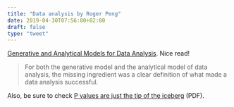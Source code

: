 ```yaml
---
title: "Data analysis by Roger Peng"
date: 2019-04-30T07:56:00+02:00
draft: false
type: "tweet"
---
```

[Generative and Analytical Models for Data Analysis](https://simplystatistics.org/2019/04/29/generative-and-analytical-models-for-data-analysis/). Nice read! 

> For both the generative model and the analytical model of data analysis, the missing ingredient was a clear definition of what made a data analysis successful.

Also, be sure to check [P values are just the tip of the iceberg](https://www.nature.com/polopoly_fs/1.17412!/menu/main/topColumns/topLeftColumn/pdf/520612a.pdf) (PDF).
